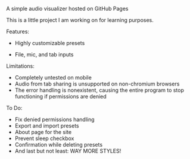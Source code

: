 A simple audio visualizer hosted on GitHub Pages

This is a little project I am working on for learning purposes.

Features:

- Highly customizable presets

- File, mic, and tab inputs

Limitations:
- Completely untested on mobile
- Audio from tab sharing is unsupported on non-chromium browsers
- The error handling is nonexistent, causing the entire program to stop functioning if permissions are denied

To Do:
- Fix denied permissions handling
- Export and import presets
- About page for the site
- Prevent sleep checkbox
- Confirmation while deleting presets
- And last but not least: WAY MORE STYLES!
